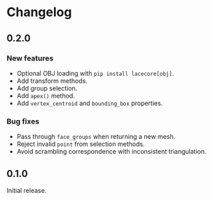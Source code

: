 # Changelog

## 0.2.0

### New features

- Optional OBJ loading with `pip install lacecore[obj]`.
- Add transform methods.
- Add group selection.
- Add `apex()` method.
- Add `vertex_centroid` and `bounding_box` properties.

### Bug fixes

- Pass through `face_groups` when returning a new mesh.
- Reject invalid `point` from selection methods.
- Avoid scrambling correspondence with inconsistent triangulation.


## 0.1.0

Initial release.
